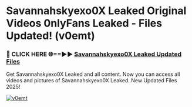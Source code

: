 # Savannahskyexo0X Leaked Original Videos 0nlyFans Leaked - Files Updated! (v0emt)

<h3>🔴 CLICK HERE 🌐==►► <a href="https://tinyurl.com/ehrbuxhb" rel="nofollow">Savannahskyexo0X Leaked Updated Files</a></h3>

Get Savannahskyexo0X Leaked and all content. Now you can access all videos and pictures of Savannahskyexo0X Leaked. New Updated Files 2025!

[![v0emt](https://i.imgur.com/lVYEuWS.gif)](https://tinyurl.com/ehrbuxhb)
